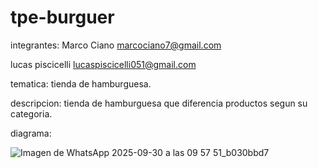 # tpe-burguer


integrantes:
Marco Ciano 
marcociano7@gmail.com

lucas piscicelli
lucaspiscicelli051@gmail.com



tematica: tienda de hamburguesa.



descripcion: tienda de hamburguesa que diferencia productos segun su categoria.


diagrama:

![Imagen de WhatsApp 2025-09-30 a las 09 57 51_b030bbd7](https://github.com/user-attachments/assets/e27b77a9-75e3-45af-94fb-4adb51df1694)


